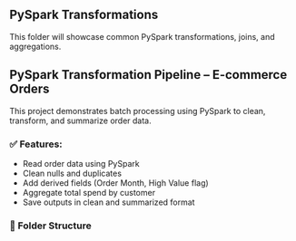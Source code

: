 ## PySpark Transformations

This folder will showcase common PySpark transformations, joins, and aggregations.

## PySpark Transformation Pipeline – E-commerce Orders

This project demonstrates batch processing using PySpark to clean, transform, and summarize order data.

### ✅ Features:
- Read order data using PySpark
- Clean nulls and duplicates
- Add derived fields (Order Month, High Value flag)
- Aggregate total spend by customer
- Save outputs in clean and summarized format

### 📁 Folder Structure

